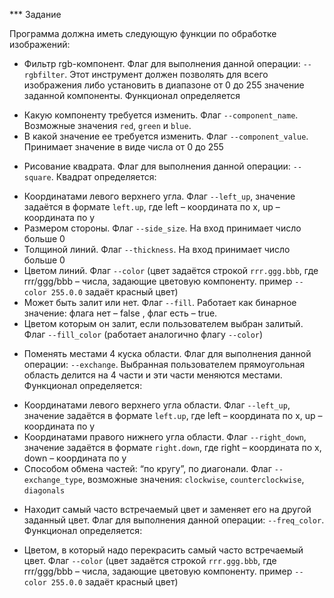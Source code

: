 *** Задание

Программа должна иметь следующую функции по обработке изображений:
*	Фильтр rgb-компонент. Флаг для выполнения данной операции: `--rgbfilter`. Этот инструмент должен позволять для всего изображения либо установить в диапазоне от 0 до 255 значение заданной компоненты. Функционал определяется
- Какую компоненту требуется изменить. Флаг `--component_name`. Возможные значения `red`, `green` и `blue`.
-	В какой значение ее требуется изменить. Флаг `--component_value`. Принимает значение в виде числа от 0 до 255
*	Рисование квадрата. Флаг для выполнения данной операции: `--square`. Квадрат определяется:
-	Координатами левого верхнего угла. Флаг `--left_up`, значение задаётся в формате `left.up`, где left – координата по x, up – координата по y
-	Размером стороны. Флаг `--side_size`. На вход принимает число больше 0
-	Толщиной линий. Флаг `--thickness`. На вход принимает число больше 0
-	Цветом линий. Флаг `--color` (цвет задаётся строкой `rrr.ggg.bbb`, где rrr/ggg/bbb – числа, задающие цветовую компоненту. пример `--color 255.0.0` задаёт красный цвет)
-	Может быть залит или нет. Флаг `--fill`. Работает как бинарное значение: флага нет – false , флаг есть – true.
-	Цветом которым он залит, если пользователем выбран залитый. Флаг `--fill_color` (работает аналогично флагу `--color`)
*	Поменять местами 4 куска области. Флаг для выполнения данной операции: `--exchange`. Выбранная пользователем прямоугольная область делится на 4 части и эти части меняются местами. Функционал определяется:
-	Координатами левого верхнего угла области. Флаг `--left_up`, значение задаётся в формате `left.up`, где left – координата по x, up – координата по y
-	Координатами правого нижнего угла области.  Флаг `--right_down`, значение задаётся в формате `right.down`, где right – координата по x, down – координата по y
-	Способом обмена частей: “по кругу”, по диагонали. Флаг `--exchange_type`, возможные значения: `clockwise`, `counterclockwise`, `diagonals`
*	Находит самый часто встречаемый цвет и заменяет его на другой заданный цвет. Флаг для выполнения данной операции: `--freq_color`. Функционал определяется:
-	Цветом, в который надо перекрасить самый часто встречаемый цвет. Флаг `--color` (цвет задаётся строкой `rrr.ggg.bbb`, где rrr/ggg/bbb – числа, задающие цветовую компоненту. пример `--color 255.0.0` задаёт красный цвет)

